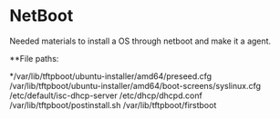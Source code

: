# NetBoot
Needed materials to install a OS through netboot and make it a agent.

**File paths:

*/var/lib/tftpboot/ubuntu-installer/amd64/preseed.cfg
/var/lib/tftpboot/ubuntu-installer/amd64/boot-screens/syslinux.cfg
/etc/default/isc-dhcp-server
/etc/dhcp/dhcpd.conf
/var/lib/tftpboot/postinstall.sh
/var/lib/tftpboot/firstboot
